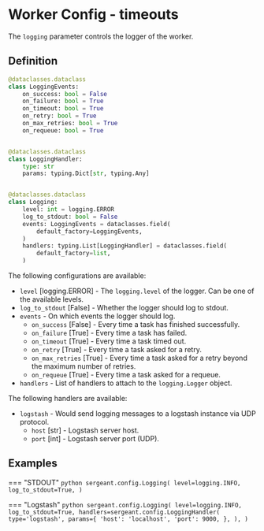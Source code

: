 # Worker Config - timeouts

The `logging` parameter controls the logger of the worker.


## Definition

```python
@dataclasses.dataclass
class LoggingEvents:
    on_success: bool = False
    on_failure: bool = True
    on_timeout: bool = True
    on_retry: bool = True
    on_max_retries: bool = True
    on_requeue: bool = True


@dataclasses.dataclass
class LoggingHandler:
    type: str
    params: typing.Dict[str, typing.Any]


@dataclasses.dataclass
class Logging:
    level: int = logging.ERROR
    log_to_stdout: bool = False
    events: LoggingEvents = dataclasses.field(
        default_factory=LoggingEvents,
    )
    handlers: typing.List[LoggingHandler] = dataclasses.field(
        default_factory=list,
    )
```

The following configurations are available:

- `level` [logging.ERROR] - The `logging.level` of the logger. Can be one of the available levels.
- `log_to_stdout` [False] - Whether the logger should log to stdout.
- `events` - On which events the logger should log.
    - `on_success` [False] - Every time a task has finished successfully.
    - `on_failure` [True] - Every time a task has failed.
    - `on_timeout` [True] - Every time a task timed out.
    - `on_retry` [True] - Every time a task asked for a retry.
    - `on_max_retries` [True] - Every time a task asked for a retry beyond the maximum number of retries.
    - `on_requeue` [True] - Every time a task asked for a requeue.
- `handlers` - List of handlers to attach to the `logging.Logger` object.

The following handlers are available:

- `logstash` - Would send logging messages to a logstash instance via UDP protocol.
    - `host` [str] - Logstash server host.
    - `port` [int] - Logstash server port (UDP).


## Examples

=== "STDOUT"
    ```python
    sergeant.config.Logging(
        level=logging.INFO,
        log_to_stdout=True,
    )
    ```

=== "Logstash"
    ```python
    sergeant.config.Logging(
        level=logging.INFO,
        log_to_stdout=True,
        handlers=sergeant.config.LoggingHandler(
            type='logstash',
            params={
                'host': 'localhost',
                'port': 9000,
            },
        ),
    )
    ```
